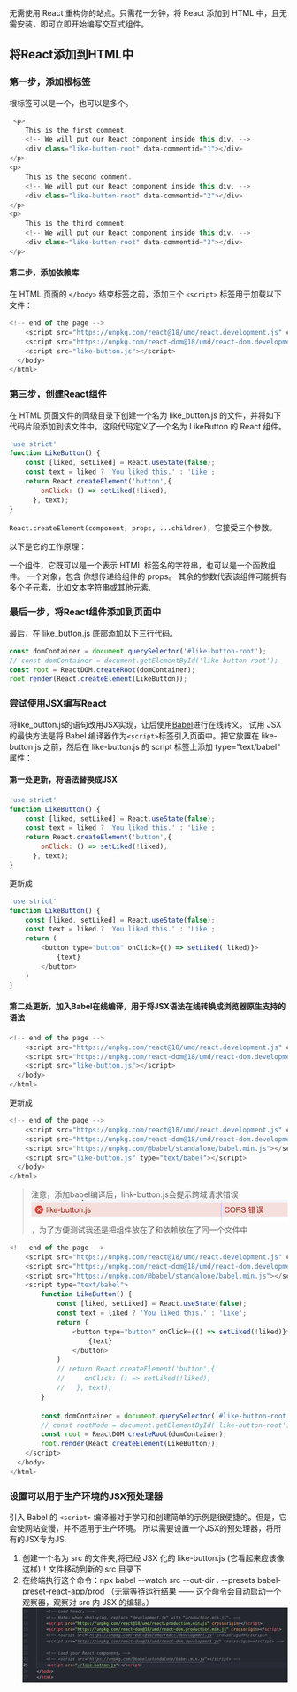 无需使用 React 重构你的站点。只需花一分钟，将 React 添加到 HTML 中，且无需安装，即可立即开始编写交互式组件。
## 将React添加到HTML中
### 第一步，添加根标签
根标签可以是一个，也可以是多个。
```javascript
 <p>
    This is the first comment.
    <!-- We will put our React component inside this div. -->
    <div class="like-button-root" data-commentid="1"></div>
</p>
<p>
    This is the second comment.
    <!-- We will put our React component inside this div. -->
    <div class="like-button-root" data-commentid="2"></div>
</p>
<p>
    This is the third comment.
    <!-- We will put our React component inside this div. -->
    <div class="like-button-root" data-commentid="3"></div>
</p>
```
#### 第二步，添加依赖库
在 HTML 页面的 `</body>` 结束标签之前，添加三个 `<script>` 标签用于加载以下文件：
```javascript
<!-- end of the page -->
    <script src="https://unpkg.com/react@18/umd/react.development.js" crossorigin></script>
    <script src="https://unpkg.com/react-dom@18/umd/react-dom.development.js" crossorigin></script>
    <script src="like-button.js"></script>
  </body>
</html>
```
### 第三步，创建React组件
在 HTML 页面文件的同级目录下创建一个名为 like_button.js 的文件，并将如下代码片段添加到该文件中。这段代码定义了一个名为 LikeButton 的 React 组件。
```javascript
'use strict'
function LikeButton() {
    const [liked, setLiked] = React.useState(false);
    const text = liked ? 'You liked this.' : 'Like';
    return React.createElement('button',{
        onClick: () => setLiked(!liked),
      }, text);
}
```
`React.createElement(component, props, ...children)`，它接受三个参数。

以下是它的工作原理：

一个组件，它既可以是一个表示 HTML 标签名的字符串，也可以是一个函数组件。
一个对象，包含 你想传递给组件的 props。
其余的参数代表该组件可能拥有多个子元素，比如文本字符串或其他元素.

### 最后一步，将React组件添加到页面中
最后，在 like_button.js 底部添加以下三行代码。
```javascript
const domContainer = document.querySelector('#like-button-root');
// const domContainer = document.getElementById('like-button-root');
const root = ReactDOM.createRoot(domContainer);
root.render(React.createElement(LikeButton));
```
### 尝试使用JSX编写React
将like_button.js的语句改用JSX实现，让后使用[Babel](https://babeljs.io/setup/#installation)进行在线转义。
试用 JSX 的最快方法是将 Babel 编译器作为` <script> `标签引入页面中。把它放置在 like-button.js 之前，然后在 like-button.js 的 script 标签上添加 type="text/babel" 属性：

#### 第一处更新，将语法替换成JSX
```javascript
'use strict'
function LikeButton() {
    const [liked, setLiked] = React.useState(false);
    const text = liked ? 'You liked this.' : 'Like';
    return React.createElement('button',{
        onClick: () => setLiked(!liked),
      }, text);
}
```
更新成
```javascript
'use strict'
function LikeButton() {
    const [liked, setLiked] = React.useState(false);
    const text = liked ? 'You liked this.' : 'Like';
    return (
        <button type="button" onClick={() => setLiked(!liked)}>
            {text}
        </button>
    )
}
```
#### 第二处更新，加入Babel在线编译，用于将JSX语法在线转换成浏览器原生支持的语法
```javascript
<!-- end of the page -->
    <script src="https://unpkg.com/react@18/umd/react.development.js" crossorigin></script>
    <script src="https://unpkg.com/react-dom@18/umd/react-dom.development.js" crossorigin></script>
    <script src="like-button.js"></script>
  </body>
</html>
```
更新成
```javascript
<!-- end of the page -->
    <script src="https://unpkg.com/react@18/umd/react.development.js" crossorigin></script>
    <script src="https://unpkg.com/react-dom@18/umd/react-dom.development.js" crossorigin></script>
    <script src="https://unpkg.com/@babel/standalone/babel.min.js"></script>
    <script src="like-button.js" type="text/babel"></script>
  </body>
</html>
```
> 注意，添加babel编译后，link-button.js会提示跨域请求错误![Alt text](./assert/image-6.png)，为了方便测试我还是把组件放在了和依赖放在了同一个文件中

```javascript
<!-- end of the page -->
    <script src="https://unpkg.com/react@18/umd/react.development.js" crossorigin></script>
    <script src="https://unpkg.com/react-dom@18/umd/react-dom.development.js" crossorigin></script>
    <script src="https://unpkg.com/@babel/standalone/babel.min.js"></script>
    <script type="text/babel">
        function LikeButton() {
            const [liked, setLiked] = React.useState(false);
            const text = liked ? 'You liked this.' : 'Like';
            return (
                <button type="button" onClick={() => setLiked(!liked)}>
                    {text}
                </button>
            )
            // return React.createElement('button',{
            //     onClick: () => setLiked(!liked),
            //   }, text);
        }

        const domContainer = document.querySelector('#like-button-root');
        // const rootNode = document.getElementById('like-button-root');
        const root = ReactDOM.createRoot(domContainer);
        root.render(React.createElement(LikeButton));
    </script>
  </body>
</html>
```

###  设置可以用于生产环境的JSX预处理器
引入 Babel 的 `<script>` 编译器对于学习和创建简单的示例是很便捷的。但是，它会使网站变慢，并不适用于生产环境。
所以需要设置一个JSX的预处理器，将所有的JSX专为JS.

1. 创建一个名为 src 的文件夹,将已经 JSX 化的 like-button.js (它看起来应该像这样)！文件移动到新的 src 目录下
2. 在终端执行这个命令：npx babel --watch src --out-dir . --presets babel-preset-react-app/prod （无需等待运行结果 —— 这个命令会自动启动一个观察器，观察对 src 内 JSX 的编辑。）
![Alt text](./assert/image-7.png)

